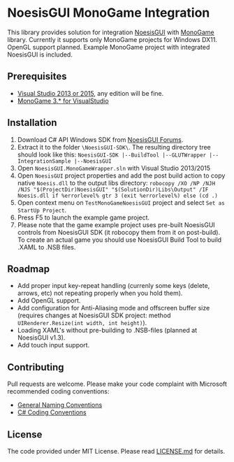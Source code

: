 NoesisGUI MonoGame Integration
=============
This library provides solution for integration [NoesisGUI](http://noesisengine.com) with [MonoGame](http://monogame.net) library.
Currently it supports only MonoGame projects for Windows DX11. OpenGL support planned.
Example MonoGame project with integrated NoesisGUI is included.

Prerequisites
-----
* [Visual Studio 2013 or 2015](https://www.visualstudio.com/), any edition will be fine.
* [MonoGame 3.* for VisualStudio](http://monogame.net)

Installation
-----
1. Download C# API Windows SDK from [NoesisGUI Forums](http://www.noesisengine.com/forums/viewtopic.php?f=3&t=91).
2. Extract it to the folder `\NoesisGUI-SDK\`. The resulting directory tree should look like this:
        ```
        NoesisGUI-SDK
          |--BuildTool
          |--GLUTWrapper
          |--IntegrationSample
          |--NoesisGUI
        ```
3. Open `NoesisGUI.MonoGameWrapper.sln` with Visual Studio 2013/2015
4. Open `NoesisGUI` project properties and add the post build action to copy native `Noesis.dll` to the output libs directory:
        ```
        robocopy /XO /NP /NJH /NJS "$(ProjectDir)NoesisGUI" "$(SolutionDir)Libs\Output" /IF Noesis.dll
        if %errorlevel% gtr 3 (exit %errorlevel%) else (cd .)
        ```
5. Open context menu on `TestMonoGameNoesisGUI` project and select `Set as StartUp Project`.
6. Press F5 to launch the example game project.
7. Please note that the game example project uses pre-built NoesisGUI controls from NoesisGUI SDK (it robocopy them from it on post-build). To create an actual game you should use NoesisGUI Build Tool to build .XAML to .NSB files.

Roadmap
-----
* Add proper input key-repeat handling (currenly some keys (delete, arrows, etc) not repeating properly when you hold them).
* Add OpenGL support.
* Add configuration for Anti-Aliasing mode and offscreen buffer size (requires changes at NoesisGUI SDK project: method `UIRenderer.Resize(int width, int height)`).
* Loading XAML's without pre-building to .NSB-files (planned at NoesisGUI v1.3).
* Add touch input support.

Contributing
-----
Pull requests are welcome.
Please make your code complaint with Microsoft recommended coding conventions:
* [General Naming Conventions](https://msdn.microsoft.com/en-us/library/ms229045%28v=vs.110%29.aspx) 
* [C# Coding Conventions](https://msdn.microsoft.com/en-us/library/ff926074.aspx)

License
-----
The code provided under MIT License. Please read [LICENSE.md](LICENSE.md) for details.